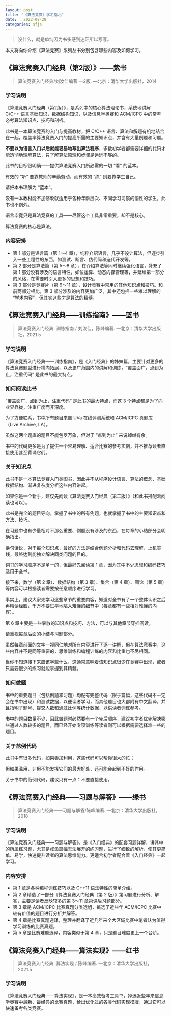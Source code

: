 ```yaml
---
layout: post
title: "《算法竞赛》学习指北"
date:   2022-08-28
categories: sfjs
---
```


> 没什么，就是单纯因为书多感到迷茫所以写写。

本文将向你介绍《算法竞赛》系列丛书分别包含哪些内容及如何学习。

## 《算法竞赛入门经典（第2版）》——紫书

> 算法竞赛入门经典/刘汝佳编著 —2版. —北京：清华大学出版社，2014

### 学习说明

《算法竞赛入门经典（第2版）》，是系列中的核心算法理论书，系统地讲解 C/C++ 语言基础知识，数据结构知识，以及信息学奥赛和 ACM/ICPC 中的常考必考算法知识点、技巧和剖析。

此书是一本算法竞赛的入门与提高教材，把 C/C++ 语言、算法和解题有机地结合在一起，覆盖率算法竞赛入门的提高所需的主要知识点，并含有大量例题和习题。

**不要以为语言入门以后就能轻易地写出算法程序**，多数初学者都需要详细的代码才能透彻地理解算法，只了解算法原理和步骤是远远不够的。

此书的目标很明确——提供算法竞赛入门所必需的一切 “看” 的蓝本。

有效的 “听” 要靠教师的辛勤劳动，而有效的 “练” 则要靠学生自己。

请把本书理解为 “蓝本”。

没有一本教材能不加修改就适用于各种年龄层次、不同学习习惯的悟性的学生，此书也不例外。

语言毕竟只是算法竞赛的工具——尽管这个工具非常重要，却不是核心。

算法竞赛的核心是算法。

### 内容安排

* 第 1 部分是语言篇（第 1～4 章），纯粹介绍语言，几乎不设计算法，但逐步引入一些工程性的东西，如测试、断言、伪代码和迭代开发等。
* 第 2 部分是算法篇（第 5～8 章），在介绍算法等同时继续强化语言，补充了第 1 部分没有涉及的语言特性，如位运算、动态内存管理等，并延续第一部分的风格，在需要时引入更多的思想和技巧。
* 第 3 部分是竞赛片（第 9～11 章），设计竞赛中常用的其他知识点和技巧。和前两部分相比，第 3 部分涉及的内容更加广泛，其中还包括一些难以理解的 “学术内容”，但其实这些才是算法的精髓。

## 《算法竞赛入门经典——训练指南》——蓝书

> 算法竞赛入门经典. 训练指南 / 刘汝佳，陈峰编著. —北京：清华大学出版社，2021.5

### 学习说明

《算法竞赛入门经典——训练指南》，是《入门经典》的姊妹篇，主要针对更多的算法竞赛题型进行横向拓展，以及更广范围内的讲解和训练，“覆盖面广，点到为止，注重代码” 是此书的最大特点。

### 如何阅读此书

“覆盖面广，点到为止，注重代码” 是此书的最大特点，而这 3 个特点都是为了向业界靠拢，注重广度而非深度。

为了方便联系，书中所有题目来自 UVa 在线评测系统和 ACM/ICPC 真题库（Live Archive, LA）。

虽然这两个题库的题目不能包罗万象，但对于 “点到为止” 来说绰绰有余。

书中的代码更多是为了提供一个容易理解、适合比赛的参考实例，并不推荐读者直接使用甚至背诵它们。

### 关于知识点

此书不是一本算法竞赛入门类图书，因此并不从程序设计语言、算法的概念、基础数据结构、渐进复杂度分析这些内容讲起。

如果你是一个新手，建议先阅读《算法竞赛入门经典（第二版）》（和此书搭配着阅读也可以）。

此书是完全的题目导向，掌握了书中的所有例题，也就掌握了书中的主要知识点和方法、技巧。

在习题中也有少量相对不那么重要、例题没有涉及的东西，在每章的小结部分会明确指出。

换句话说，对于每个知识点，最好的方法是结合例题分析和代码去理解，上机实践，最终达到能独立解决同类问题的目的。

词书的学习顺序不是单一的，但最好先阅读第 1 章，因为其中不少思想和编码技巧适用于全书。

接下来，数学（第 2 章）、数据结构（第 3 章）、集合（第 4 章）、图论（第 5 章）等内容可以根据读者需要按任意顺序进行学习。

事实上，建议大家先学习这些章节的重要内容，知道对全书有了一个整体认识之后再精读经脸，千万不要过早地陷入难懂的细节中（每章都有一些相对难懂的内容）。

第 6 章主要是一些零散的知识点和技巧、方法，可以与其他章节穿插阅读。

请重视每章后面的小结与习题部分。

虽然每章前面的文字一视同仁地对所有内容进行了逐一讲解，但在算法竞赛中，这些内容并不是同等重要的，思维训练和编程训练的内容和比重也不尽相同。

当你不知道接下来应该学些什么，这通常意味着该知识点很少在竞赛中出现，或者只需要很少的练习就能掌握到其精髓。

### 如何做题

书中的重要题目（包括例题和习题）均配有完整代码（限于篇幅，这些代码不一定会在书中出现）和测试数据，以便读者学习，而其他题目也大都附有中文翻译，并且指明了题号、提交人数和通过比例等统计数据，以供读者训练参考。

书中的题目数量不少，因此做题时必然要有一个先后顺序，建议初学者优先解决哪些通过人数较多的题目，而已经开始专项训练等读者则可以根据需要选择难一些的题目。

### 关于范例代码

此书中有很多代码，如果善加利用，这些代码可以帮你很大的忙；

但如果滥用，非但不能发挥它们的最大好处，还可能会起到不好的作用。

关于书中的范例代码，建议只有一点：不要直接使用。

## 《算法竞赛入门经典——习题与解答》——绿书

> 算法竞赛入门经典——习题与解答/陈峰编著. —北京：清华大学出版社，2018

### 学习说明

《算法竞赛入门经典——习题与解答》，是《入门经典》的配套习题详解，讲其中的所属练习题，尤其是咸鱼篇幅无法展开的练习题，进行了细致的解析，使其更简单、易学，快速提升读者的算法思维能力。更适合初学者配合着《入门经典》一起学习。

### 内容安排

* 第 1 章是各种编程训练技巧以及 C++11 语法特性的简单介绍。
* 第 2 章精选了一部分《算法竞赛入门经典（第 2 版）》第习题进行分析、解答，主要是读者反映较多的第 3～11 章第课后习题部分。
* 第 3 章是 ACM/ICPC 比赛真题分类选姐，挑选了近些年 ACM/ICPC 比赛中较有价值的题目进行分析并解答。
* 第 4 章是比赛真题选译，整理并翻译了近几年来个大区域比赛中笔者认为值得学习训练的比赛真题。
* 第 5 章是比赛难题选译，内容类似于第 4 章，只是题目难度更上一个台阶。

## 《算法竞赛入门经典——算法实现》——红书

> 算法竞赛入门经典. 算法实现 / 陈峰编著. —北京：清华大学出版社，2021.5

### 学习说明

《算法竞赛入门经典——算法实现》，是一本高效备考工具书，择选近些年来信息学奥赛中最新、最经典的比赛真题，给出优化过的各类代码实现模版，通过它可以快速备考各类竞赛。